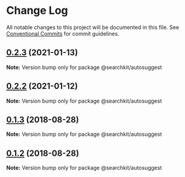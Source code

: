 # Change Log

All notable changes to this project will be documented in this file.
See [Conventional Commits](https://conventionalcommits.org) for commit guidelines.

<a name="0.2.3"></a>
## [0.2.3](https://github.com/searchkit/searchkit/compare/@searchkit/autosuggest@0.2.2...@searchkit/autosuggest@0.2.3) (2021-01-13)

**Note:** Version bump only for package @searchkit/autosuggest





<a name="0.2.2"></a>
## [0.2.2](https://github.com/searchkit/searchkit/compare/@searchkit/autosuggest@0.2.1-alpha.5...@searchkit/autosuggest@0.2.2) (2021-01-12)

**Note:** Version bump only for package @searchkit/autosuggest





<a name="0.1.3"></a>
## [0.1.3](https://github.com/searchkit/searchkit/compare/@searchkit/autosuggest@0.1.1...@searchkit/autosuggest@0.1.3) (2018-08-28)

**Note:** Version bump only for package @searchkit/autosuggest





<a name="0.1.2"></a>
## [0.1.2](https://github.com/searchkit/searchkit/compare/@searchkit/autosuggest@0.1.1...@searchkit/autosuggest@0.1.2) (2018-08-28)

**Note:** Version bump only for package @searchkit/autosuggest
